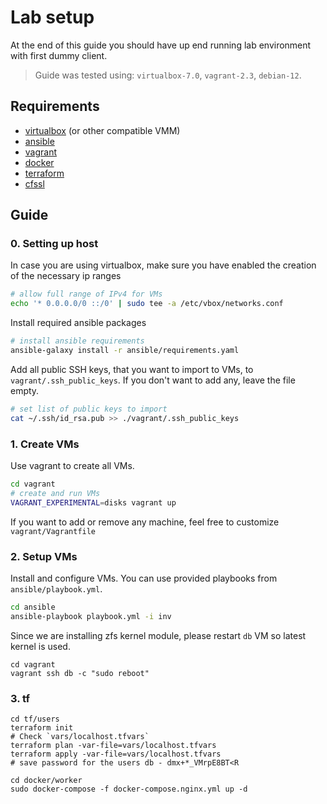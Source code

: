 # Lab setup
At the end of this guide you should have up end running lab environment with first dummy client.

> Guide was tested using: `virtualbox-7.0`, `vagrant-2.3`, `debian-12`.

## Requirements
- [virtualbox](https://www.virtualbox.org/) (or other compatible VMM)
- [ansible](https://www.ansible.com/)
- [vagrant](https://www.vagrantup.com/)
- [docker](https://www.docker.com/)
- [terraform](https://www.terraform.io/)
- [cfssl](https://github.com/cloudflare/cfssl)

## Guide

### 0. Setting up host
In case you are using virtualbox, make sure you have enabled the creation of the necessary ip ranges

```bash
# allow full range of IPv4 for VMs
echo '* 0.0.0.0/0 ::/0' | sudo tee -a /etc/vbox/networks.conf
```
Install required ansible packages
```bash
# install ansible requirements
ansible-galaxy install -r ansible/requirements.yaml
```
Add all public SSH keys, that you want to import to VMs,  to `vagrant/.ssh_public_keys`. If you don't want to add any, leave the file empty.
```bash
# set list of public keys to import
cat ~/.ssh/id_rsa.pub >> ./vagrant/.ssh_public_keys
```

### 1. Create VMs
Use vagrant to create all VMs.
```bash
cd vagrant
# create and run VMs
VAGRANT_EXPERIMENTAL=disks vagrant up
```
If you want to add or remove any machine, feel free to customize `vagrant/Vagrantfile`

### 2. Setup VMs
Install and configure VMs. You can use provided playbooks from `ansible/playbook.yml`.
```bash
cd ansible
ansible-playbook playbook.yml -i inv
```

Since we are installing zfs kernel module, please restart `db` VM so latest kernel is used.
```
cd vagrant
vagrant ssh db -c "sudo reboot"
```

### 3. tf
```
cd tf/users
terraform init
# Check `vars/localhost.tfvars`
terraform plan -var-file=vars/localhost.tfvars
terraform apply -var-file=vars/localhost.tfvars
# save password for the users db - dmx+*_VMrpE8BT<R
```


```
cd docker/worker
sudo docker-compose -f docker-compose.nginx.yml up -d
```